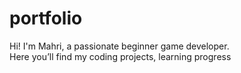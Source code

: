 # portfolio
Hi! I'm Mahri, a passionate beginner game developer.  
Here you’ll find my coding projects, learning progress
